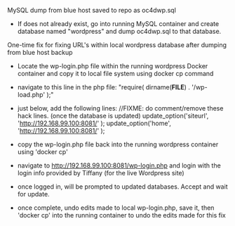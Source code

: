 MySQL dump from blue host saved to repo as oc4dwp.sql

- If does not already exist, go into running MySQL container and create database named "wordpress" and dump oc4dwp.sql to that database.

One-time fix for fixing URL's within local wordpress database after dumping from blue host backup


- Locate the wp-login.php file within the running wordpress Docker container and copy it to local file system using docker cp command

- navigate to this line in the php file: "require( dirname(__FILE__) . '/wp-load.php' );"

- just below, add the following lines:
//FIXME: do comment/remove these hack lines. (once the database is updated)
update_option('siteurl', 'http://192.168.99.100:8081/' );
update_option('home', 'http://192.168.99.100:8081/' );

- copy the wp-login.php file back into the running wordpress container using 'docker cp'

- navigate to http://192.168.99.100:8081/wp-login.php and login with the login info provided by Tiffany (for the live Wordpress site)

- once logged in, will be prompted to updated databases. Accept and wait for update.

- once complete, undo edits made to local wp-login.php, save it, then 'docker cp' into the running container to undo the edits made for this fix
